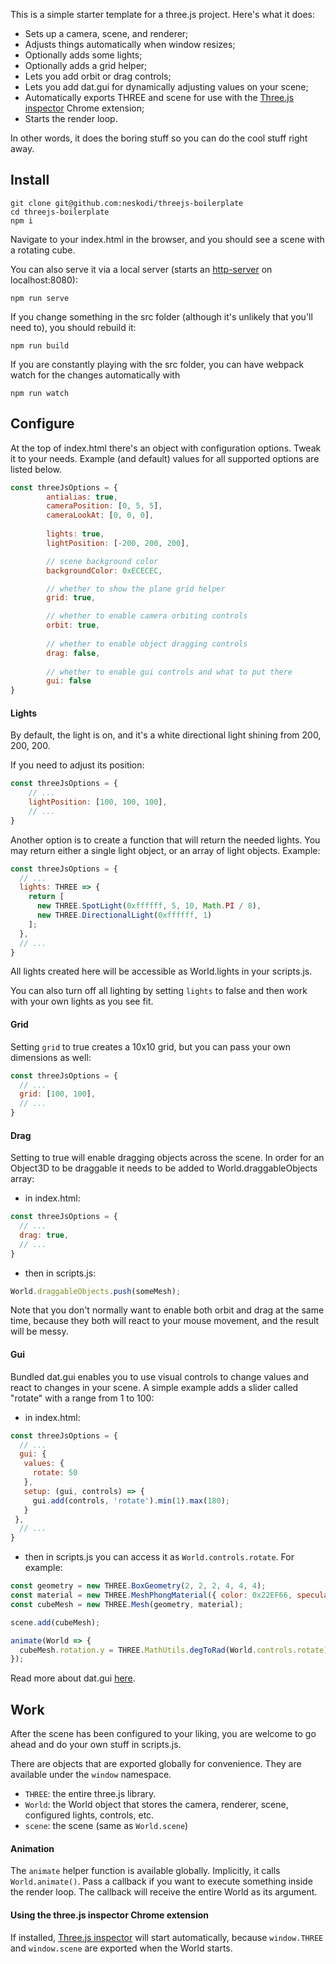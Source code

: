 This is a simple starter template for a three.js project. Here's what it does:

- Sets up a camera, scene, and renderer;
- Adjusts things automatically when window resizes;
- Optionally adds some lights;
- Optionally adds a grid helper;
- Lets you add orbit or drag controls;
- Lets you add dat.gui for dynamically adjusting values on your scene;
- Automatically exports THREE and scene for use with the [Three.js inspector](https://chrome.google.com/webstore/detail/threejs-inspector/dnhjfclbfhcbcdfpjaeacomhbdfjbebi?hl=en) Chrome extension;
- Starts the render loop.

In other words, it does the boring stuff so you can do the cool stuff right away.

## Install

```shell script
git clone git@github.com:neskodi/threejs-boilerplate
cd threejs-boilerplate
npm i
```

Navigate to your index.html in the browser, and you should see a scene with a rotating cube.

You can also serve it via a local server (starts an [http-server](https://www.npmjs.com/package/http-server) on localhost:8080):

```shell script
npm run serve
```

If you change something in the src folder (although it's unlikely that you'll need to), you should rebuild it:

```shell script
npm run build
```

If you are constantly playing with the src folder, you can have webpack watch for
the changes automatically with

```shell script
npm run watch
```

## Configure

At the top of index.html there's an object with configuration options. 
Tweak it to your needs. 
Example (and default) values for all supported options are listed below.  
 
```javascript
const threeJsOptions = {
        antialias: true,
        cameraPosition: [0, 5, 5],
        cameraLookAt: [0, 0, 0],
        
        lights: true,
        lightPosition: [-200, 200, 200],

        // scene background color
        backgroundColor: 0xECECEC,

        // whether to show the plane grid helper
        grid: true,

        // whether to enable camera orbiting controls
        orbit: true,
  
        // whether to enable object dragging controls
        drag: false,
  
        // whether to enable gui controls and what to put there
        gui: false
}
```

#### Lights

By default, the light is on, and it's a white directional light shining from 200, 200, 200.

If you need to adjust its position:

```javascript
const threeJsOptions = {
    // ...
    lightPosition: [100, 100, 100],
    // ...
}
```

Another option is to create a function that will return the needed lights.
You may return either a single light object, or an array of light objects.
Example:

```javascript
const threeJsOptions = {
  // ...
  lights: THREE => {
    return [
      new THREE.SpotLight(0xffffff, 5, 10, Math.PI / 8),
      new THREE.DirectionalLight(0xffffff, 1)
    ];
  },
  // ...
}
```

All lights created here will be accessible as World.lights in your scripts.js.

You can also turn off all lighting by setting `lights` to false and then work with
your own lights as you see fit. 

#### Grid

Setting ```grid``` to true creates a 10x10 grid, but you can pass your own 
dimensions as well:

```javascript
const threeJsOptions = {
  // ...
  grid: [100, 100],
  // ...
}
```

#### Drag

Setting to true will enable dragging objects across the scene. In order for an
Object3D to be draggable it needs to be added to World.draggableObjects array:

- in index.html:
```javascript
const threeJsOptions = {
  // ...
  drag: true,
  // ...
}
```

- then in scripts.js:

```javascript
World.draggableObjects.push(someMesh);
```

Note that you don't normally want to enable both orbit and drag at the same time,
because they both will react to your mouse movement, and the result will be messy.

#### Gui

Bundled dat.gui enables you to use visual controls to change values and react to
changes in your scene. A simple example adds a slider called "rotate" with a range
from 1 to 100:

- in index.html:
```javascript
const threeJsOptions = {
  // ...
  gui: {
   values: {
     rotate: 50
   },
   setup: (gui, controls) => {
     gui.add(controls, 'rotate').min(1).max(180);
   }
 },
  // ...
}
```

- then in scripts.js you can access it as ```World.controls.rotate```. For example:

```javascript
const geometry = new THREE.BoxGeometry(2, 2, 2, 4, 4, 4);
const material = new THREE.MeshPhongMaterial({ color: 0x22EF66, specular: 0xEFEFEF });
const cubeMesh = new THREE.Mesh(geometry, material);

scene.add(cubeMesh);

animate(World => {
  cubeMesh.rotation.y = THREE.MathUtils.degToRad(World.controls.rotate);
});
```

Read more about dat.gui [here](https://github.com/dataarts/dat.gui).

## Work

After the scene has been configured to your liking, you are welcome to go ahead
and do your own stuff in scripts.js.

There are objects that are exported globally for convenience. They are available
under the ```window``` namespace.

- ```THREE```: the entire three.js library.
- ```World```: the World object that stores the camera, renderer, scene, configured lights,
controls, etc.
- ```scene```: the scene (same as ```World.scene```)

#### Animation

The ```animate``` helper function is available globally. Implicitly, it calls
```World.animate()```. Pass a callback if you want to execute something inside the render loop. 
The callback will receive the entire World as its argument.

#### Using the three.js inspector Chrome extension

If installed, 
[Three.js inspector](https://chrome.google.com/webstore/detail/threejs-inspector/dnhjfclbfhcbcdfpjaeacomhbdfjbebi?hl=en) 
will start automatically, because ```window.THREE``` and ```window.scene``` are exported 
when the World starts. 
